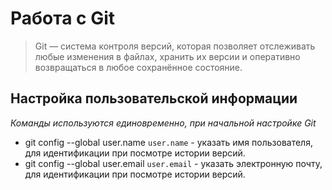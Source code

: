 # Работа с Git
>Git — система контроля версий, которая позволяет отслеживать любые изменения в файлах, хранить их версии и оперативно возвращаться в любое сохранённое состояние.


## Настройка пользовательской информации
*Команды используются единовременно, при начальной настройке Git*
* git config --global user.name `user.name` - указать имя пользователя, для идентификации при посмотре истории версий.
* git config --global user.email `user.email` - указать электронную почту, для идентификации при посмотре истории версий.


